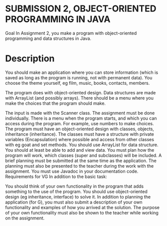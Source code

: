 # SUBMISSION 2, OBJECT-ORIENTED PROGRAMMING IN JAVA
Goal
In Assignment 2, you make a program with object-oriented programming and data structures in Java.

# Description
You should make an application where you can store information (which is saved as long as the program is running, not with permanent data). You choose the theme yourself, eg film, music, books, contacts, members.

The program does with object-oriented design. Data structures are made with ArrayList (and possibly arrays). There should be a menu where you make the choices that the program should make.

The input is made with the Scanner class. The assignment must be done individually.
There is a menu when the program starts, and which you can access during the program. For example, use numbers to make choices.
The program must have an object-oriented design with classes, objects, inheritance (inheritance). The classes must have a structure with private variables (Encapsulation) where possible and access from other classes with eg goat and set methods.
You should use ArrayList for data structure.
You should at least be able to add and view data.
You must plan how the program will work, which classes (super and subclasses) will be included.
A brief planning must be submitted at the same time as the application. The planning must also be presented to the teacher during the work with the assignment.
You must use Javadoc in your documentation code.
Requirements for VG
In addition to the basic task:

You should think of your own functionality in the program that adds something to the use of the program. You should use object-oriented design (eg inheritance, interface) to solve it.
In addition to planning the application (for G), you must also submit a description of your own functionality and examples of how you arrived at the solution. The purpose of your own functionality must also be shown to the teacher while working on the assignment.

